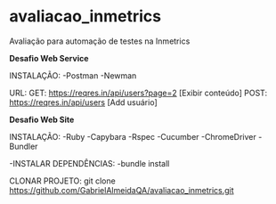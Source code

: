 # avaliacao_inmetrics
Avaliação para automação de testes na Inmetrics

**Desafio Web Service**

INSTALAÇÃO:
-Postman
-Newman

URL:
GET: https://reqres.in/api/users?page=2 [Exibir conteúdo]
POST: https://reqres.in/api/users       [Add usuário]



**Desafio Web Site**

INSTALAÇÃO:
-Ruby
-Capybara
-Rspec
-Cucumber
-ChromeDriver
-Bundler

-INSTALAR DEPENDÊNCIAS:
-bundle install

CLONAR PROJETO:
git clone https://github.com/GabrielAlmeidaQA/avaliacao_inmetrics.git



